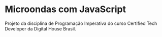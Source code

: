 # Microondas com JavaScript

Projeto da disciplina de Programação Imperativa do curso Certified Tech Developer da Digital House Brasil.
